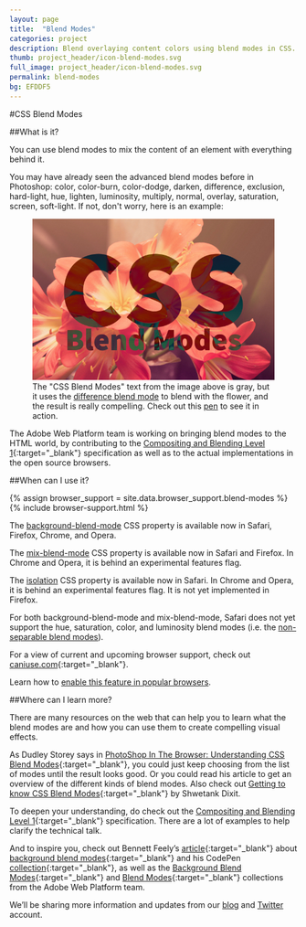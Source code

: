 ```yaml
---
layout: page
title:  "Blend Modes"
categories: project
description: Blend overlaying content colors using blend modes in CSS.
thumb: project_header/icon-blend-modes.svg
full_image: project_header/icon-blend-modes.svg
permalink: blend-modes
bg: EFDDF5
---
```

#CSS Blend Modes

##What is it?

You can use blend modes to mix the content of an element with everything behind it.

You may have already seen the advanced blend modes before in Photoshop: color, color-burn, color-dodge, darken, difference, exclusion, hard-light, hue, lighten, luminosity, multiply, normal, overlay, saturation, screen, soft-light. If not, don't worry, here is an example:

<figure>
  <a href="http://codepen.io/adobe/pen/iAunb">
    <img src="/img/css-blend-modes.png" alt="CSS Blend Modes Example">
  </a>
  <figcaption>The "CSS Blend Modes" text from the image above is gray, but it uses the <a href="http://dev.w3.org/fxtf/compositing-1/#blendingdifference" target="_blank">difference blend mode</a> to blend with the flower, and the result is really compelling. Check out this <a href="http://codepen.io/adobe/pen/iAunb">pen</a> to see it in action.</figcaption>
</figure>

The Adobe Web Platform team is working on bringing blend modes to the HTML world, by contributing to the [Compositing and Blending Level 1](http://dev.w3.org/fxtf/compositing-1/){:target="_blank"} specification as well as to the actual implementations in the open source browsers.


##When can I use it?

{% assign browser_support = site.data.browser_support.blend-modes %}
{% include browser-support.html %}

The [background-blend-mode](https://developer.mozilla.org/en-US/docs/Web/CSS/background-blend-mode) CSS property is available now in Safari, Firefox, Chrome, and Opera.

The [mix-blend-mode](https://developer.mozilla.org/en-US/docs/Web/CSS/mix-blend-mode) CSS property is available now in Safari and Firefox. In Chrome and Opera, it is behind an experimental features flag.

The [isolation](http://www.w3.org/TR/compositing-1/#isolation) CSS property is available now in Safari. In Chrome and Opera, it is behind an experimental features flag. It is not yet implemented in Firefox.

For both background-blend-mode and mix-blend-mode, Safari does not yet support the hue, saturation, color, and luminosity blend modes (i.e. the [non-separable blend modes](http://www.w3.org/TR/compositing-1/#blendingnonseparable)).

For a view of current and upcoming browser support, check out [caniuse.com](http://caniuse.com/#search=blend-mode){:target="_blank"}.

Learn how to [enable this feature in popular browsers](http://webplatform.adobe.com/enable/).

##Where can I learn more?

There are many resources on the web that can help you to learn what the blend modes are and how you can use them to create compelling visual effects.

As Dudley Storey says in [PhotoShop In The Browser: Understanding CSS Blend Modes](http://demosthenes.info/blog/707/PhotoShop-In-The-Browser-Understanding-CSS-Blend-Modes){:target="_blank"}, you could just keep choosing from the list of modes until the result looks good. Or you could read his article to get an overview of the different kinds of blend modes. Also check out [Getting to know CSS Blend Modes](http://dev.opera.com/articles/getting-to-know-css-blend-modes/){:target="_blank"} by Shwetank Dixit.

To deepen your understanding, do check out the [Compositing and Blending Level 1](http://dev.w3.org/fxtf/compositing-1/){:target="_blank"} specification. There are a lot of examples to help clarify the technical talk.

And to inspire you, check out Bennett Feely’s [article](http://bennettfeely.com/gradients/){:target="_blank"} about [background blend modes](http://dev.w3.org/fxtf/compositing-1/#propdef-background-blend-mode){:target="_blank"} and his CodePen [collection](http://codepen.io/collection/Kgshi/){:target="_blank"}, as well as the [Background Blend Modes](http://codepen.io/collection/Hcdol/){:target="_blank"} and [Blend Modes](http://codepen.io/collection/hfxiw/){:target="_blank"} collections from the Adobe Web Platform team.

We’ll be sharing more information and updates from our [blog](http://blogs.adobe.com/webplatform/category/features/css-compositing/) and [Twitter](https://twitter.com/adobeweb) account.
